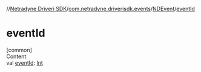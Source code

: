 //[Netradyne Driveri SDK](../../index.md)/[com.netradyne.driverisdk.events](../index.md)/[NDEvent](index.md)/[eventId](event-id.md)



# eventId  
[common]  
Content  
val [eventId](event-id.md): [Int](https://kotlinlang.org/api/latest/jvm/stdlib/kotlin/-int/index.html)  




